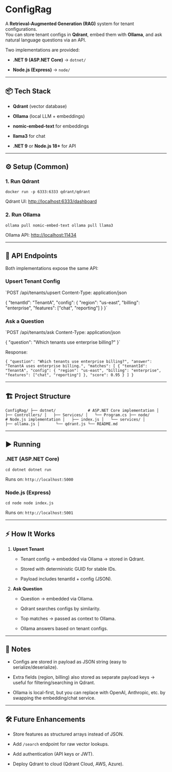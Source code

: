 ConfigRag
=========

A **Retrieval-Augmented Generation (RAG)** system for tenant configurations.\
You can store tenant configs in **Qdrant**, embed them with **Ollama**, and ask natural language questions via an API.

Two implementations are provided:

-   **.NET 9 (ASP.NET Core)** → `dotnet/`

-   **Node.js (Express)** → `node/`

* * * * *

📦 Tech Stack
-------------

-   **Qdrant** (vector database)

-   **Ollama** (local LLM + embeddings)

-   **nomic-embed-text** for embeddings

-   **llama3** for chat

-   **.NET 9** or **Node.js 18+** for API

* * * * *

⚙️ Setup (Common)
-----------------

### 1\. Run Qdrant

`docker run -p 6333:6333 qdrant/qdrant`

Qdrant UI: <http://localhost:6333/dashboard>

### 2\. Run Ollama

`ollama pull nomic-embed-text
ollama pull llama3`

Ollama API: <http://localhost:11434>

* * * * *

🚀 API Endpoints
----------------

Both implementations expose the same API:

### **Upsert Tenant Config**

`POST /api/tenants/upsert
Content-Type: application/json

{
  "tenantId": "TenantA",
  "config": {
    "region": "us-east",
    "billing": "enterprise",
    "features": ["chat", "reporting"]
  }
}`

### **Ask a Question**

`POST /api/tenants/ask
Content-Type: application/json

{
  "question": "Which tenants use enterprise billing?"
}`

Response:

`{
  "question": "Which tenants use enterprise billing?",
  "answer": "TenantA uses enterprise billing.",
  "matches": [
    {
      "tenantId": "TenantA",
      "config": {
        "region": "us-east",
        "billing": "enterprise",
        "features": ["chat", "reporting"]
      },
      "score": 0.95
    }
  ]
}`

* * * * *

🏗 Project Structure
--------------------

`ConfigRag/
├── dotnet/              # ASP.NET Core implementation
│   ├── Controllers/
│   ├── Services/
│   └── Program.cs
├── node/                # Node.js implementation
│   ├── index.js
│   └── services/
│       ├── ollama.js
│       └── qdrant.js
└── README.md`

* * * * *

▶️ Running
----------

### .NET (ASP.NET Core)

`cd dotnet
dotnet run`

Runs on: `http://localhost:5000`

### Node.js (Express)

`cd node
node index.js`

Runs on: `http://localhost:5001`

* * * * *

⚡ How It Works
--------------

1.  **Upsert Tenant**

    -   Tenant config → embedded via Ollama → stored in Qdrant.

    -   Stored with deterministic GUID for stable IDs.

    -   Payload includes tenantId + config (JSON).

2.  **Ask Question**

    -   Question → embedded via Ollama.

    -   Qdrant searches configs by similarity.

    -   Top matches → passed as context to Ollama.

    -   Ollama answers based on tenant configs.

* * * * *

🔧 Notes
--------

-   Configs are stored in payload as JSON string (easy to serialize/deserialize).

-   Extra fields (region, billing) also stored as separate payload keys → useful for filtering/searching in Qdrant.

-   Ollama is local-first, but you can replace with OpenAI, Anthropic, etc. by swapping the embedding/chat service.

* * * * *

🛠️ Future Enhancements
-----------------------

-   Store features as structured arrays instead of JSON.

-   Add `/search` endpoint for raw vector lookups.

-   Add authentication (API keys or JWT).

-   Deploy Qdrant to cloud (Qdrant Cloud, AWS, Azure).